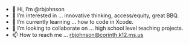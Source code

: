 - 👋 Hi, I’m @rbjohnson
- 👀 I’m interested in ... innovative thinking, access/equity, great BBQ.
- 🌱 I’m currently learning ... how to code in Xcode.
- 💞️ I’m looking to collaborate on ... high school level teaching projects.
- 📫 How to reach me ... rbjohnson@corinth.k12.ms.us

<!---
rbjohnson/rbjohnson is a ✨ special ✨ repository because its `README.md` (this file) appears on your GitHub profile.
You can click the Preview link to take a look at your changes.
--->
